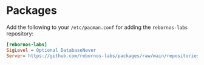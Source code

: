 # Packages

Add the following to your `/etc/pacman.conf` for adding the `rebornos-labs` repository:

```ini
[rebornos-labs]
SigLevel = Optional DatabaseNever
Server= https://github.com/rebornos-labs/packages/raw/main/repositories/$repo/os/$arch
```
